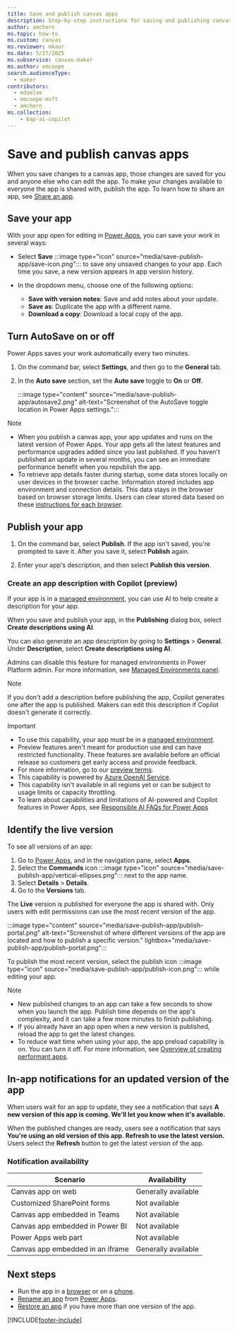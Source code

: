 ```yaml
---
title: Save and publish canvas apps
description: Step-by-step instructions for saving and publishing canvas apps.
author: amchern
ms.topic: how-to
ms.custom: canvas
ms.reviewer: mkaur
ms.date: 5/27/2025
ms.subservice: canvas-maker
ms.author: emcoope
search.audienceType: 
  - maker
contributors:
  - mduelae
  - emcoope-msft
  - amchern
ms.collection: 
    - bap-ai-copilot
---
```


# Save and publish canvas apps

When you save changes to a canvas app, those changes are saved for you and anyone else who can edit the app. To make your changes available to everyone the app is shared with, publish the app. To learn how to share an app, see [Share an app](share-app.md).

## Save your app

With your app open for editing in [Power Apps](https://make.powerapps.com), you can save your work in several ways:

- Select **Save** :::image type="icon" source="media/save-publish-app/save-icon.png"::: to save any unsaved changes to your app. Each time you save, a new version appears in app version history.

- In the dropdown menu, choose one of the following options:

  - **Save with version notes**: Save and add notes about your update.
  - **Save as**: Duplicate the app with a different name.
  - **Download a copy**: Download a local copy of the app.

## Turn AutoSave on or off

Power Apps saves your work automatically every two minutes.

1. On the command bar, select **Settings**, and then go to the **General** tab.

1. In the **Auto save** section, set the **Auto save** toggle to **On** or **Off**.

   :::image type="content" source="media/save-publish-app/autosave2.png" alt-text="Screenshot of the AutoSave toggle location in Power Apps settings.":::

> [!NOTE]
>
> - When you publish a canvas app, your app updates and runs on the latest version of Power Apps. Your app gets all the latest features and performance upgrades added since you last published. If you haven't published an update in several months, you can see an immediate performance benefit when you republish the app.
> - To retrieve app details faster during startup, some data stores locally on user devices in the browser cache. Information stored includes app environment and connection details. This data stays in the browser based on browser storage limits. Users can clear stored data based on these [instructions for each browser](/troubleshoot/power-platform/power-apps/troubleshooting-startup-issues#clear-your-browser-cache).


## Publish your app


1. On the command bar, select **Publish**. 
    If the app isn't saved, you're prompted to save it. After you save it, select **Publish** again.

1. Enter your app's description, and then select **Publish this version**.

### Create an app description with Copilot (preview)

If your app is in a [managed environment](/power-platform/admin/managed-environment-overview), you can use AI to help create a description for your app.

When you save and publish your app, in the **Publishing** dialog box, select **Create descriptions using AI**.

You can also generate an app description by going to **Settings** > **General**. Under **Description**, select **Create descriptions using AI**.

Admins can disable this feature for managed environments in Power Platform admin. For more information, see [Managed Environments panel](/power-platform/admin/managed-environment-enable).

> [!NOTE]
> If you don't add a description before publishing the app, Copilot generates one after the app is published. Makers can edit this description if Copilot doesn't generate it correctly.

> [!IMPORTANT]
>
> - To use this capability, your app must be in a [managed environment](/power-platform/admin/managed-environment-overview).
> - Preview features aren't meant for production use and can have restricted functionality. These features are available before an official release so customers get early access and provide feedback.
> - For more information, go to our [preview terms](https://go.microsoft.com/fwlink/?linkid=2189520).
> - This capability is powered by [Azure OpenAI Service](/azure/cognitive-services/openai/overview).
> - This capability isn't available in all regions yet or can be subject to usage limits or capacity throttling.
> - To learn about capabilities and limitations of AI-powered and Copilot features in Power Apps, see [Responsible AI FAQs for Power Apps](../common/responsible-ai-overview.md)

## Identify the live version

To see all versions of an app:

1. Go to [Power Apps](https://make.powerapps.com?utm_source=padocs&utm_medium=linkinadoc&utm_campaign=referralsfromdoc), and in the navigation pane, select **Apps**.
1. Select the **Commands** icon :::image type="icon" source="media/save-publish-app/vertical-ellipses.png"::: next to the app name.
1. Select **Details** > **Details**.
1. Go to the **Versions** tab.

The **Live** version is published for everyone the app is shared with. Only users with edit permissions can use the most recent version of the app.

:::image type="content" source="media/save-publish-app/publish-portal.png" alt-text="Screenshot of where different versions of the app are located and how to publish a specific version." lightbox="media/save-publish-app/publish-portal.png":::

To publish the most recent version, select the publish icon :::image type="icon" source="media/save-publish-app/publish-icon.png"::: while editing your app.

> [!NOTE]
>
> - New published changes to an app can take a few seconds to show when you launch the app. Publish time depends on the app's complexity, and it can take a few more minutes to finish publishing.
> - If you already have an app open when a new version is published, reload the app to get the latest changes.
> - To reduce wait time when using your app, the app preload capability is on. You can turn it off. For more information, see [Overview of creating performant apps](create-performant-apps-overview.md).

## In-app notifications for an updated version of the app

When users wait for an app to update, they see a notification that says **A new version of this app is coming. We'll let you know when it's available.**

When the published changes are ready, users see a notification that says **You're using an old version of this app. Refresh to use the latest version.** Users select the **Refresh** button to get the latest version of the app.

### Notification availability

| Scenario | Availability |
| - | - |
| Canvas app on web | Generally available |
| Customized SharePoint forms | Not available |
| Canvas app embedded in Teams | Not available |
| Canvas app embedded in Power BI | Not available |
| Power Apps web part | Not available |
| Canvas app embedded in an iframe | Generally available |

## Next steps

- Run the app in a [browser](../../user/run-app-browser.md) or on a [phone](../../mobile/run-powerapps-on-mobile.md).
- [Rename an app](set-name-tile.md) from [Power Apps](https://make.powerapps.com?utm_source=padocs&utm_medium=linkinadoc&utm_campaign=referralsfromdoc).
- [Restore an app](restore-an-app.md) if you have more than one version of the app.

[!INCLUDE[footer-include](../../includes/footer-banner.md)]
